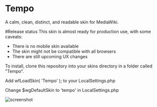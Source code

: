 # Tempo
A calm, clean, distinct, and readable skin for MediaWiki.

#Release status
This skin is almost ready for production use, with some caveats:

* There is no mobile skin available
* The skin might not be compatible with all browsers
* There are still upcoming UX changes

To install, clone this repository into your skins directory in a folder called "Tempo".

Add wfLoadSkin( 'Tempo' ); to your LocalSettings.php

Change $wgDefaultSkin to 'tempo' in LocalSettings.php

![screenshot](http://img.lojjikbraughler.com/tempo4.png)
